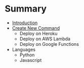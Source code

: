 # Summary

* [Introduction](README.md)
* [Create New Command](chapter1.md)
   * Deploy on Heroku
   * Deploy on AWS Lambda
   * Deploy on Google Functions
* Languages
   * Python
   * Javascript


